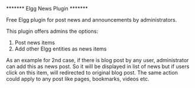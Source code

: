 ******* Elgg News Plugin *******

Free Elgg plugin for post news and announcements by administrators.

This plugin offers admins the options:
1. Post news items
2. Add other Elgg entities as news items

As an example for 2nd case, if there is blog post by any user, administrator can add this as news post. So it will be displayed in list of news but if users click on this item, will redirected to original blog post. The same action could apply to any post like pages, bookmarks, videos etc. 




